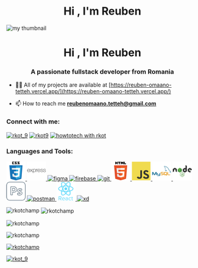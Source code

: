 <h1 align="center">Hi , I'm Reuben</h1><img src="https://media4.giphy.com/media/v1.Y2lkPTc5MGI3NjExMGI4MnVrMXR0bHJlanc1MWZqbmczN3RhcTNwbmh0cTJsMW91enJmMyZlcD12MV9pbnRlcm5hbF9naWZfYnlfaWQmY3Q9Zw/06vbLCWUQcDKGFVjPt/giphy.gif" alt="my thumbnail"/>

<h1 align="center">Hi , I'm Reuben</h1>
<h3 align="center">A passionate fullstack developer from Romania</h3>

- 👨‍💻 All of my projects are available at [https://reuben-omaano-tetteh.vercel.app/](https://reuben-omaano-tetteh.vercel.app/)

- 📫 How to reach me **reubenomaano.tetteh@gmail.com**

<h3 align="left">Connect with me:</h3>
<p align="left">
<a href="https://twitter.com/rkot_9" target="blank"><img align="center" src="https://raw.githubusercontent.com/rahuldkjain/github-profile-readme-generator/master/src/images/icons/Social/twitter.svg" alt="rkot_9" height="30" width="40" /></a>
<a href="https://instagram.com/rkot9" target="blank"><img align="center" src="https://raw.githubusercontent.com/rahuldkjain/github-profile-readme-generator/master/src/images/icons/Social/instagram.svg" alt="rkot9" height="30" width="40" /></a>
<a href="https://www.youtube.com/c/howtotech with rkot" target="blank"><img align="center" src="https://raw.githubusercontent.com/rahuldkjain/github-profile-readme-generator/master/src/images/icons/Social/youtube.svg" alt="howtotech with rkot" height="30" width="40" /></a>
</p>

<h3 align="left">Languages and Tools:</h3>
<p align="left"> <a href="https://www.w3schools.com/css/" target="_blank" rel="noreferrer"> <img src="https://raw.githubusercontent.com/devicons/devicon/master/icons/css3/css3-original-wordmark.svg" alt="css3" width="50" height="50"/> </a> <a href="https://expressjs.com" target="_blank" rel="noreferrer"> <img src="https://raw.githubusercontent.com/devicons/devicon/master/icons/express/express-original-wordmark.svg" alt="express" width="50" height="50"/> </a> <a href="https://www.figma.com/" target="_blank" rel="noreferrer"> <img src="https://www.vectorlogo.zone/logos/figma/figma-icon.svg" alt="figma" width="50" height="50"/> </a> <a href="https://firebase.google.com/" target="_blank" rel="noreferrer"> <img src="https://www.vectorlogo.zone/logos/firebase/firebase-icon.svg" alt="firebase" width="50" height="50"/> </a> <a href="https://git-scm.com/" target="_blank" rel="noreferrer"> <img src="https://www.vectorlogo.zone/logos/git-scm/git-scm-icon.svg" alt="git" width="50" height="50"/> </a> <a href="https://www.w3.org/html/" target="_blank" rel="noreferrer"> <img src="https://raw.githubusercontent.com/devicons/devicon/master/icons/html5/html5-original-wordmark.svg" alt="html5" width="50" height="50"/> </a> <a href="https://developer.mozilla.org/en-US/docs/Web/JavaScript" target="_blank" rel="noreferrer"> <img src="https://raw.githubusercontent.com/devicons/devicon/master/icons/javascript/javascript-original.svg" alt="javascript" width="50" height="50"/> </a> <a href="https://www.mysql.com/" target="_blank" rel="noreferrer"> <img src="https://raw.githubusercontent.com/devicons/devicon/master/icons/mysql/mysql-original-wordmark.svg" alt="mysql" width="50" height="50"/> </a> <a href="https://nodejs.org" target="_blank" rel="noreferrer"> <img src="https://raw.githubusercontent.com/devicons/devicon/master/icons/nodejs/nodejs-original-wordmark.svg" alt="nodejs" width="50" height="50"/> </a> <a href="https://www.photoshop.com/en" target="_blank" rel="noreferrer"> <img src="https://raw.githubusercontent.com/devicons/devicon/master/icons/photoshop/photoshop-line.svg" alt="photoshop" width="50" height="50"/> </a> <a href="https://postman.com" target="_blank" rel="noreferrer"> <img src="https://www.vectorlogo.zone/logos/getpostman/getpostman-icon.svg" alt="postman" width="50" height="50"/> </a> <a href="https://reactjs.org/" target="_blank" rel="noreferrer"> <img src="https://raw.githubusercontent.com/devicons/devicon/master/icons/react/react-original-wordmark.svg" alt="react" width="50" height="50"/> </a> <a href="https://www.adobe.com/products/xd.html" target="_blank" rel="noreferrer"> <img src="https://cdn.worldvectorlogo.com/logos/adobe-xd.svg" alt="xd" width="50" height="50"/> </a> </p>


<p><img align="left" src="https://github-readme-stats.vercel.app/api/top-langs?username=rkotchamp&show_icons=true&locale=en&layout=compact" alt="rkotchamp" /></p>

<p>&nbsp;<img align="center" src="https://github-readme-stats.vercel.app/api?username=rkotchamp&show_icons=true&locale=en" alt="rkotchamp" /></p>

<p><img align="center" src="https://github-readme-streak-stats.herokuapp.com/?user=rkotchamp&" alt="rkotchamp" /></p>
<p align="left"> <img src="https://komarev.com/ghpvc/?username=rkotchamp&label=Profile%20views&color=0e75b6&style=flat" alt="rkotchamp" /> </p>

<p align="left"> <a href="https://github.com/ryo-ma/github-profile-trophy"><img src="https://github-profile-trophy.vercel.app/?username=rkotchamp" alt="rkotchamp" /></a> </p>

<p align="left"> <a href="https://twitter.com/rkot_9" target="blank"><img src="https://img.shields.io/twitter/follow/rkot_9?logo=twitter&style=for-the-badge" alt="rkot_9" /></a> </p>
